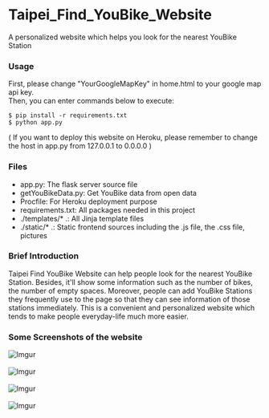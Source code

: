 # Taipei_Find_YouBike_Website
A personalized website which helps you look for the nearest YouBike Station

### Usage
First, please change "YourGoogleMapKey" in home.html to your google map api key.\
Then, you can enter commands below to execute:
```
$ pip install -r requirements.txt
$ python app.py
```
( If you want to deploy this website on Heroku, please remember to change the host in app.py from 127.0.0.1 to 0.0.0.0 )

### Files
- app.py: The flask server source file
- getYouBikeData.py: Get YouBike data from open data
- Procfile: For Heroku deployment purpose
- requirements.txt: All packages needed in this project
- ./templates/* .:  All Jinja template files
- ./static/* .: Static frontend sources including the .js file, the .css file, pictures

### Brief Introduction
Taipei Find YouBike Website can help people look for the nearest YouBike Station. Besides, it'll show some information such as the number of bikes, the number of empty spaces. Moreover, people can add YouBike Stations they frequently use to the page so that they can see information of those stations immediately. This is a convenient and personalized website which tends to make people everyday-life much more easier.

### Some Screenshots of the website
![Imgur](https://i.imgur.com/PbyElEA.png)
\
\
![Imgur](https://i.imgur.com/uljyVP2.png)
\
\
![Imgur](https://i.imgur.com/lNaM5Mh.png)
\
\
![Imgur](https://i.imgur.com/dEY8eDC.png)
